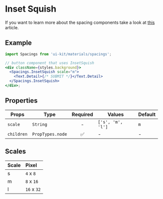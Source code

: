 # Inset Squish

If you want to learn more about the spacing components take a look at
[this](https://medium.com/eightshapes-llc/space-in-design-systems-188bcbae0d62)
article.

## Example

```jsx
import Spacings from 'ui-kit/materials/spacings';

// button component that uses InsetSquish
<div className={styles.background}>
  <Spacings.InsetSquish scale="m">
    <Text.Detail>{/* SUBMIT */}</Text.Detail>
  </Spacings.InsetSquish>
</div>;
```

## Properties

| Props      | Type             | Required | Values            | Default |
| ---------- | ---------------- | :------: | ----------------- | ------- |
| `scale`    | `String`         |    -     | `['s', 'm', 'l']` | `m`     |
| `children` | `PropTypes.node` |    ✅    | -                 | -       |

## Scales

| Scale | Pixel       |
| :---- | :---------- |
| s     | `4` x `8`   |
| m     | `8` x `16`  |
| l     | `16` x `32` |
